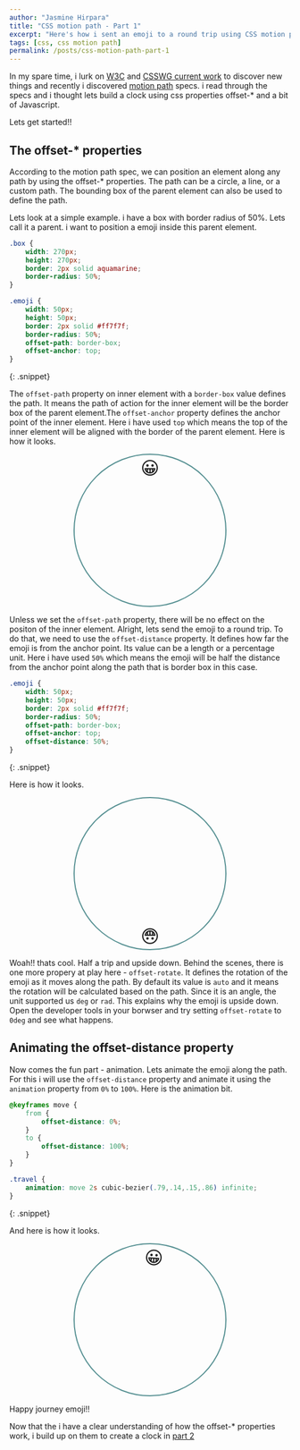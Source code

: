 ```yaml
---
author: "Jasmine Hirpara"
title: "CSS motion path - Part 1"
excerpt: "Here's how i sent an emoji to a round trip using CSS motion path"
tags: [css, css motion path]
permalink: /posts/css-motion-path-part-1
---
```


In my spare time, i lurk on <a href="https://www.w3.org" target="_blank">W3C</a> and <a href="https://www.w3.org/Style/CSS/current-work" target="_blank">CSSWG current work</a> to discover new things and recently i discovered <a href="https://www.w3.org/TR/motion-1" target="_blank">motion path</a> specs. i read through the specs and i thought lets build a clock using css properties offset-* and a bit of Javascript.

Lets get started!!

## The offset-* properties

According to the motion path spec, we can position an element along any path by using the offset-* properties. The path can be a circle, a line, or a custom path. The bounding box of the parent element can also be used to define the path.

Lets look at a simple example. i have a box with border radius of 50%. Lets call it a parent. i want to position a emoji inside this parent element.

```css
.box {
    width: 270px;
    height: 270px;
    border: 2px solid aquamarine;
    border-radius: 50%;
}

.emoji {
    width: 50px;
    height: 50px;
    border: 2px solid #ff7f7f;
    border-radius: 50%;
    offset-path: border-box;
    offset-anchor: top;
}
```
{: .snippet}

The `offset-path` property on inner element with a `border-box` value defines the path. It means the path of action for the inner element will be the border box of the parent element.The `offset-anchor` property defines the anchor point of the inner element. Here i have used `top` which means the top of the inner element will be aligned with the border of the parent element. Here is how it looks.

<style>
    .box {
        width: 270px;
        height: 270px;
        border: 2px solid #569092;
        border-radius: 50%;
        margin: auto;
    }

    .emoji {
        display: inline-flex;
        justify-content: center;
        align-items: center;
        font-size: 2rem;
        width: 50px;
        height: 50px;
        offset-path: border-box;
        offset-anchor: top;
    }
</style>

<div class="box">
    <div class="emoji">😀</div>
</div>

Unless we set the `offset-path` property, there will be no effect on the positon of the inner element. Alright, lets send the emoji to a round trip. To do that, we need to use the `offset-distance` property. It defines how far the emoji is from the anchor point. Its value can be a length or a percentage unit. Here i have used `50%` which means the emoji will be half the distance from the anchor point along the path that is border box in this case.

```css
.emoji {
    width: 50px;
    height: 50px;
    border: 2px solid #ff7f7f;
    border-radius: 50%;
    offset-path: border-box;
    offset-anchor: top;
    offset-distance: 50%;
}
```
{: .snippet}

Here is how it looks.

<style>
    .distance {
        offset-distance: 50%;
    }
</style>

<div class="box">
    <div class="emoji distance">😀</div>
</div>

Woah!! thats cool. Half a trip and upside down. Behind the scenes, there is one more propery at play here - `offset-rotate`. It defines the rotation of the emoji as it moves along the path. By default its value is `auto` and it means the rotation will be calculated based on the path. Since it is an angle, the unit supported us `deg` or `rad`. This explains why the emoji is upside down. Open the developer tools in your borwser and try setting `offset-rotate` to `0deg` and see what happens.

## Animating the offset-distance property

Now comes the fun part - animation. Lets animate the emoji along the path. For this i will use the `offset-distance` property and animate it using the `animation` property from `0%` to `100%`. Here is the animation bit.

```css
@keyframes move {
    from {
        offset-distance: 0%;
    }
    to {
        offset-distance: 100%;
    }
}

.travel {
    animation: move 2s cubic-bezier(.79,.14,.15,.86) infinite;
}
```
{: .snippet}

And here is how it looks.

<style>
    @keyframes move {
        from {
            offset-distance: 0%;
        }
        to {
            offset-distance: 100%;
        }
    }
    .travel {
        animation: move 2s cubic-bezier(.79,.14,.15,.86) infinite;
    }
</style>

<div class="box">
    <div class="emoji travel">😀</div>
</div>

Happy journey emoji!!

Now that the i have a clear understanding of how the offset-* properties work, i build up on them to create a clock in [part 2](/posts/its-about-time)